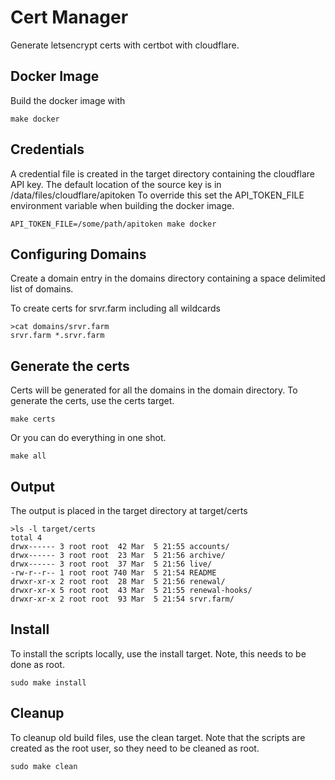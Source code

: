# Cert Manager

Generate letsencrypt certs with certbot with cloudflare.

## Docker Image

Build the docker image with 

    make docker

## Credentials

A credential file is created in the target directory containing the cloudflare API key. The default location of the source key is in /data/files/cloudflare/apitoken To override this set the API_TOKEN_FILE environment variable when building the docker image.

    API_TOKEN_FILE=/some/path/apitoken make docker


## Configuring Domains

Create a domain entry in the domains directory containing a space delimited list of domains.

To create certs for srvr.farm including all wildcards

    >cat domains/srvr.farm
    srvr.farm *.srvr.farm

## Generate the certs

Certs will be generated for all the domains in the domain directory. To generate the certs, use the certs target.

    make certs


Or you can do everything in one shot.

    make all

## Output

The output is placed in the target directory at target/certs

    >ls -l target/certs
    total 4
    drwx------ 3 root root  42 Mar  5 21:55 accounts/
    drwx------ 3 root root  23 Mar  5 21:56 archive/
    drwx------ 3 root root  37 Mar  5 21:56 live/
    -rw-r--r-- 1 root root 740 Mar  5 21:54 README
    drwxr-xr-x 2 root root  28 Mar  5 21:56 renewal/
    drwxr-xr-x 5 root root  43 Mar  5 21:55 renewal-hooks/
    drwxr-xr-x 2 root root  93 Mar  5 21:54 srvr.farm/

## Install

To install the scripts locally, use the install target. Note, this needs to be done as root.

    sudo make install 

## Cleanup

To cleanup old build files, use the clean target. Note that the scripts are created as the root user, so they need to be cleaned as root.

    sudo make clean
